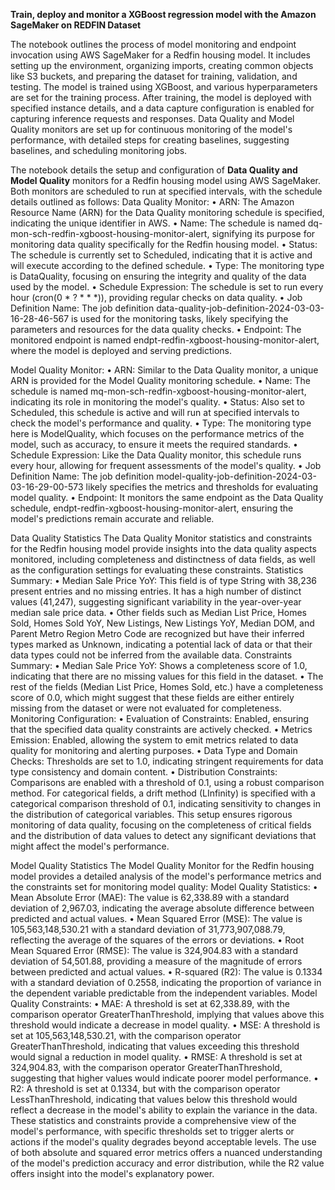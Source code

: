 **Train, deploy and monitor a XGBoost regression model with the Amazon SageMaker on REDFIN Dataset**

The notebook outlines the process of model monitoring and endpoint invocation using AWS SageMaker for a Redfin housing model. It includes setting up the environment, organizing imports, creating common objects like S3 buckets, and preparing the dataset for training, validation, and testing. The model is trained using XGBoost, and various hyperparameters are set for the training process. After training, the model is deployed with specified instance details, and a data capture configuration is enabled for capturing inference requests and responses. Data Quality and Model Quality monitors are set up for continuous monitoring of the model's performance, with detailed steps for creating baselines, suggesting baselines, and scheduling monitoring jobs.

The notebook details the setup and configuration of **Data Quality and Model Quality** monitors for a Redfin housing model using AWS SageMaker. Both monitors are scheduled to run at specified intervals, with the schedule details outlined as follows:
Data Quality Monitor:
•	ARN: The Amazon Resource Name (ARN) for the Data Quality monitoring schedule is specified, indicating the unique identifier in AWS.
•	Name: The schedule is named dq-mon-sch-redfin-xgboost-housing-monitor-alert, signifying its purpose for monitoring data quality specifically for the Redfin housing model.
•	Status: The schedule is currently set to Scheduled, indicating that it is active and will execute according to the defined schedule.
•	Type: The monitoring type is DataQuality, focusing on ensuring the integrity and quality of the data used by the model.
•	Schedule Expression: The schedule is set to run every hour (cron(0 * ? * * *)), providing regular checks on data quality.
•	Job Definition Name: The job definition data-quality-job-definition-2024-03-03-16-28-46-567 is used for the monitoring tasks, likely specifying the parameters and resources for the data quality checks.
•	Endpoint: The monitored endpoint is named endpt-redfin-xgboost-housing-monitor-alert, where the model is deployed and serving predictions.

Model Quality Monitor:
•	ARN: Similar to the Data Quality monitor, a unique ARN is provided for the Model Quality monitoring schedule.
•	Name: The schedule is named mq-mon-sch-redfin-xgboost-housing-monitor-alert, indicating its role in monitoring the model's quality.
•	Status: Also set to Scheduled, this schedule is active and will run at specified intervals to check the model's performance and quality.
•	Type: The monitoring type here is ModelQuality, which focuses on the performance metrics of the model, such as accuracy, to ensure it meets the required standards.
•	Schedule Expression: Like the Data Quality monitor, this schedule runs every hour, allowing for frequent assessments of the model's quality.
•	Job Definition Name: The job definition model-quality-job-definition-2024-03-03-16-29-00-573 likely specifies the metrics and thresholds for evaluating model quality.
•	Endpoint: It monitors the same endpoint as the Data Quality schedule, endpt-redfin-xgboost-housing-monitor-alert, ensuring the model's predictions remain accurate and reliable.

Data Quality Statistics
The Data Quality Monitor statistics and constraints for the Redfin housing model provide insights into the data quality aspects monitored, including completeness and distinctness of data fields, as well as the configuration settings for evaluating these constraints.
Statistics Summary:
•	Median Sale Price YoY: This field is of type String with 38,236 present entries and no missing entries. It has a high number of distinct values (41,247), suggesting significant variability in the year-over-year median sale price data.
•	Other fields such as Median List Price, Homes Sold, Homes Sold YoY, New Listings, New Listings YoY, Median DOM, and Parent Metro Region Metro Code are recognized but have their inferred types marked as Unknown, indicating a potential lack of data or that their data types could not be inferred from the available data.
Constraints Summary:
•	Median Sale Price YoY: Shows a completeness score of 1.0, indicating that there are no missing values for this field in the dataset.
•	The rest of the fields (Median List Price, Homes Sold, etc.) have a completeness score of 0.0, which might suggest that these fields are either entirely missing from the dataset or were not evaluated for completeness.
Monitoring Configuration:
•	Evaluation of Constraints: Enabled, ensuring that the specified data quality constraints are actively checked.
•	Metrics Emission: Enabled, allowing the system to emit metrics related to data quality for monitoring and alerting purposes.
•	Data Type and Domain Checks: Thresholds are set to 1.0, indicating stringent requirements for data type consistency and domain content.
•	Distribution Constraints: Comparisons are enabled with a threshold of 0.1, using a robust comparison method. For categorical fields, a drift method (LInfinity) is specified with a categorical comparison threshold of 0.1, indicating sensitivity to changes in the distribution of categorical variables.
This setup ensures rigorous monitoring of data quality, focusing on the completeness of critical fields and the distribution of data values to detect any significant deviations that might affect the model's performance.

Model Quality Statistics
The Model Quality Monitor for the Redfin housing model provides a detailed analysis of the model's performance metrics and the constraints set for monitoring model quality:
Model Quality Statistics:
•	Mean Absolute Error (MAE): The value is 62,338.89 with a standard deviation of 2,967.03, indicating the average absolute difference between predicted and actual values.
•	Mean Squared Error (MSE): The value is 105,563,148,530.21 with a standard deviation of 31,773,907,088.79, reflecting the average of the squares of the errors or deviations.
•	Root Mean Squared Error (RMSE): The value is 324,904.83 with a standard deviation of 54,501.88, providing a measure of the magnitude of errors between predicted and actual values.
•	R-squared (R2): The value is 0.1334 with a standard deviation of 0.2558, indicating the proportion of variance in the dependent variable predictable from the independent variables.
Model Quality Constraints:
•	MAE: A threshold is set at 62,338.89, with the comparison operator GreaterThanThreshold, implying that values above this threshold would indicate a decrease in model quality.
•	MSE: A threshold is set at 105,563,148,530.21, with the comparison operator GreaterThanThreshold, indicating that values exceeding this threshold would signal a reduction in model quality.
•	RMSE: A threshold is set at 324,904.83, with the comparison operator GreaterThanThreshold, suggesting that higher values would indicate poorer model performance.
•	R2: A threshold is set at 0.1334, but with the comparison operator LessThanThreshold, indicating that values below this threshold would reflect a decrease in the model's ability to explain the variance in the data.
These statistics and constraints provide a comprehensive view of the model's performance, with specific thresholds set to trigger alerts or actions if the model's quality degrades beyond acceptable levels. The use of both absolute and squared error metrics offers a nuanced understanding of the model's prediction accuracy and error distribution, while the R2 value offers insight into the model's explanatory power.
